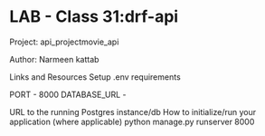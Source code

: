 # LAB - Class 31:drf-api

Project: api_projectmovie_api


Author: Narmeen kattab


Links and Resources
Setup .env requirements

PORT - 8000 DATABASE_URL -

 URL to the running Postgres instance/db How to initialize/run your application (where applicable) python manage.py runserver 8000